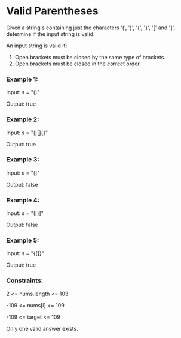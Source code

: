 # Valid Parentheses

Given a string s containing just the characters '(', ')', '{', '}', '[' and ']', determine if the input string is valid.

An input string is valid if:

1. Open brackets must be closed by the same type of brackets.
2. Open brackets must be closed in the correct order.

 

### Example 1:

Input: s = "()"

Output: true

### Example 2:

Input: s = "()[]{}"

Output: true

### Example 3:

Input: s = "(]"

Output: false

### Example 4:

Input: s = "([)]"

Output: false

### Example 5:

Input: s = "{[]}"

Output: true

### Constraints:

2 <= nums.length <= 103

-109 <= nums[i] <= 109

-109 <= target <= 109

Only one valid answer exists.
